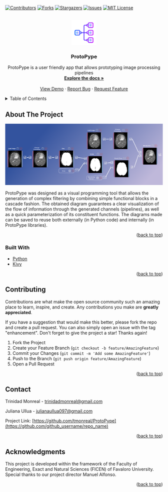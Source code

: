 
[![Contributors][contributors-shield]][contributors-url]
[![Forks][forks-shield]][forks-url]
[![Stargazers][stars-shield]][stars-url]
[![Issues][issues-shield]][issues-url]
[![MIT License][license-shield]][license-url]



<!-- PROJECT LOGO -->
<br />
<div align="center">
  <a href="https://github.com/tmonreal/ProtoPype">
    <img src="icons/pipe.png" alt="Logo" width="80" height="80">
  </a>

<h3 align="center">ProtoPype</h3>

  <p align="center">
    ProtoPype is a user friendly app that allows prototyping image processing pipelines
    <br />
    <a href="https://github.com/tmonreal/ProtoPype"><strong>Explore the docs »</strong></a>
    <br />
    <br />
    <a href="https://github.com/tmonreal/ProtoPype">View Demo</a>
    ·
    <a href="https://github.com/tmonreal/ProtoPype/issues">Report Bug</a>
    ·
    <a href="https://github.com/tmonreal/ProtoPype/issues">Request Feature</a>
  </p>
</div>



<!-- TABLE OF CONTENTS -->
<details>
  <summary>Table of Contents</summary>
  <ol>
    <li>
      <a href="#about-the-project">About The Project</a>
      <ul>
        <li><a href="#built-with">Built With</a></li>
      </ul>
    </li>
    <li>
      <a href="#getting-started">Getting Started</a>
      <ul>
        <li><a href="#prerequisites">Prerequisites</a></li>
        <li><a href="#installation">Installation</a></li>
      </ul>
    </li>
    <li><a href="#usage">Usage</a></li>
    <li><a href="#roadmap">Roadmap</a></li>
    <li><a href="#contributing">Contributing</a></li>
    <li><a href="#license">License</a></li>
    <li><a href="#contact">Contact</a></li>
    <li><a href="#acknowledgments">Acknowledgments</a></li>
  </ol>
</details>



<!-- ABOUT THE PROJECT -->
## About The Project

[![Product Name Screen Shot][product-screenshot]](https://github.com/tmonreal/ProtoPype/blob/main/icons/ProtoPype.png)

ProtoPype was designed as a visual programming tool that allows the generation of complex filtering by combining simple functional blocks in a cascade fashion. The obtained diagram guarantees a clear visualization of the flow of information through the generated channels (pipelines), as well as a quick parameterization of its constituent functions. The diagrams made can be saved to reuse both externally (in Python code) and internally (in ProtoPype libraries).
<p align="right">(<a href="#top">back to top</a>)</p>



### Built With

* [Python](https://www.python.org/)
* [Kivy](https://kivy.org/#home)

<p align="right">(<a href="#top">back to top</a>)</p>


<!-- CONTRIBUTING -->
## Contributing

Contributions are what make the open source community such an amazing place to learn, inspire, and create. Any contributions you make are **greatly appreciated**.

If you have a suggestion that would make this better, please fork the repo and create a pull request. You can also simply open an issue with the tag "enhancement".
Don't forget to give the project a star! Thanks again!

1. Fork the Project
2. Create your Feature Branch (`git checkout -b feature/AmazingFeature`)
3. Commit your Changes (`git commit -m 'Add some AmazingFeature'`)
4. Push to the Branch (`git push origin feature/AmazingFeature`)
5. Open a Pull Request

<p align="right">(<a href="#top">back to top</a>)</p>


<!-- CONTACT -->
## Contact

Trinidad Monreal - trinidadmonreal@gmail.com

Juliana Ullua - julianaullua097@gmail.com


Project Link: [https://github.com/tmonreal/ProtoPype](https://github.com/github_username/repo_name)

<p align="right">(<a href="#top">back to top</a>)</p>



<!-- ACKNOWLEDGMENTS -->
## Acknowledgments

This project is developed within the framework of the Faculty of Engineering, Exact and Natural Sciences (FICEN) of Favaloro University.
Special thanks to our project director Manuel Alfonso.

<p align="right">(<a href="#top">back to top</a>)</p>



<!-- MARKDOWN LINKS & IMAGES -->
<!-- https://www.markdownguide.org/basic-syntax/#reference-style-links -->
[contributors-shield]: https://img.shields.io/github/contributors/tmonreal/ProtoPype.svg?style=for-the-badge
[contributors-url]: https://github.com/tmonreal/ProtoPype/graphs/contributors
[forks-shield]: https://img.shields.io/github/forks/tmonreal/ProtoPype.svg?style=for-the-badge
[forks-url]: https://github.com/tmonreal/ProtoPype/network/members
[stars-shield]: https://img.shields.io/github/stars/tmonreal/ProtoPype.svg?style=for-the-badge
[stars-url]: https://github.com/tmonreal/ProtoPype/stargazers
[issues-shield]: https://img.shields.io/github/issues/tmonreal/ProtoPype.svg?style=for-the-badge
[issues-url]: https://github.com/tmonreal/ProtoPype/issues
[license-shield]: https://img.shields.io/github/license/tmonreal/ProtoPype.svg?style=for-the-badge
[license-url]: https://github.com/tmonreal/ProtoPype/blob/main/LICENSE.txt
[product-screenshot]: https://github.com/tmonreal/ProtoPype/blob/main/icons/ProtoPype.png

